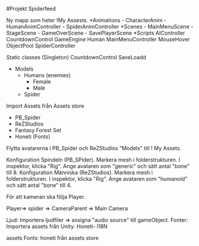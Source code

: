 ﻿#Projekt Spiderfeed

Ny mapp som heter !My Assests. 
*Animations
	- CharacterAnim
	- HumanAnimController
	- SpiderAnimController
*Scenes 
	- MainMenuScene
	- StageScene
	- GameOverScene
	- SavePlayerScene
*Scripts
	AIController
	CountdownControl
	GameEngine
	Human
	MainMenuController
	MouseHover
	ObjectPool
	SpiderController

Static classes (Singleton)
CountdownControl
SaveLoadd

* Models
	* Humans (enemies)
		* Female
		* Male
	* Spider

Import Assets från Assets store
- PB_Spider 
- ReZStudios
- Fantasy Forest Set
- Honeti (Fonts)

Flytta avatarerna i PB_Spider och ReZStudios "Models" till ! My Assets.

Konfiguration Spindeln (PB_SPider). 
Markera mesh i folderstrukturen. I inspektor, klicka "Rig". Ange avataren som "generic" och sätt antal "bone" till 8. 
Konfiguration Människa (ReZStudios). 
Markera mesh i folderstrukturen. I inspektor, klicka "Rig". Ange avataren som "humanoid" och sätt antal "bone" till 4. 

För att kameran ska följa Player. 

Player=> spider => CameraParent => Main Camera

Ljud: 
Importera ljudfiler => assigna "audio source" till gameObject.
Fonter: 
Importera assets från Unity: Honeti- l18N

assets Fonts: honeti från assets store